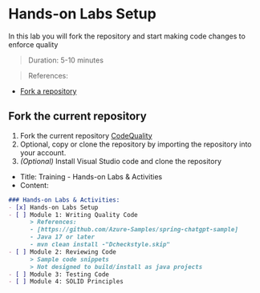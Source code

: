 # Hands-on Labs Setup
In this lab you will fork the repository and start making code changes to enforce quality
> Duration: 5-10 minutes

> References:
- [Fork a repository](https://docs.github.com/en/get-started/quickstart/fork-a-repo)

## Fork the current repository

1. Fork the current repository [CodeQuality](https://github.com/BasujitaBhattacharya/CodeQuality)
2. Optional, copy or clone the repository by importing the repository into your account.
3. _(Optional)_ Install Visual Studio code and clone the repository

- Title: Training - Hands-on Labs & Activities
- Content:
```markdown
### Hands-on Labs & Activities:
- [x] Hands-on Labs Setup
- [ ] Module 1: Writing Quality Code
      > References:
      - [https://github.com/Azure-Samples/spring-chatgpt-sample]
      - Java 17 or later
      - mvn clean install -"Dcheckstyle.skip"
- [ ] Module 2: Reviewing Code
      > Sample code snippets
      > Not designed to build/install as java projects
- [ ] Module 3: Testing Code
- [ ] Module 4: SOLID Principles
```
